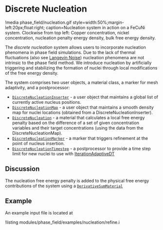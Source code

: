 # Discrete Nucleation

!media phase_field/nucleation.gif style=width:50%;margin-left:20px;float:right;
       caption=Nucleation system in action on a FeCuNi system. Clockwise from top left: Copper
               concentration, nickel concentration, nucleation penalty energy density, bulk free
               energy density.

The _discrete nucleation_ system allows users to incorporate nucleation
phenomena in phase field simulations. Due to the lack of thermal fluctuations
(also see [Langevin Noise](Nucleation/LangevinNoise.md)) nucleation phenomena
are not intrinsic to the phase field method. We introduce nucleation by
artificially triggering and stabilizing the formation of nuclei through local
modifications of the free energy density.

The system comprises two user objects, a material class, a marker for mesh
adaptivity, and a postprocessor:

- [`DiscreteNucleationInserter`](/DiscreteNucleationInserter.md) - a user object
  that maintains a global list of currently active nucleus positions.
- [`DiscreteNucleationMap`](/DiscreteNucleationMap.md)  - a user object that
  maintains a smooth density map for nuclei locations (obtained from a
  DiscreteNucleationInserter).
- [`DiscreteNucleation`](materials/DiscreteNucleation.md)  - a material that calculates
  a local free energy penalty based on the difference of a set of given concentration
  variables and their target concentrations (using the data from the DiscreteNucleationMap).
- [`DiscreteNucleationMarker`](markers/DiscreteNucleationMarker.md)  - a marker
  that triggers refinement at the point of nucleus insertion.
- [`DiscreteNucleationTimestep`](postprocessors/DiscreteNucleationTimestep.md)  - a
  postprocessor to provide a time step limit for new nuclei to use with
  [IterationAdaptiveDT](/IterationAdaptiveDT.md)

## Discussion

The nucleation free energy penalty is added to the physical free energy
contributions of the system using a
[`DerivativeSumMaterial`](/DerivativeSumMaterial.md)

## Example

An example input file is located at

!listing modules/phase_field/examples/nucleation/refine.i
